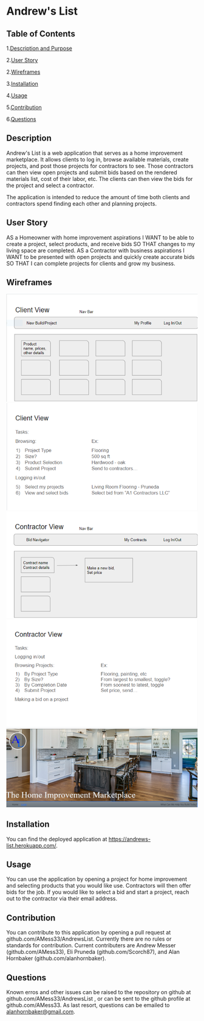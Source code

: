 # Andrew's List

## Table of Contents

1.[Description and Purpose](#description)

2.[User Story](#userStory)

2.[Wireframes](#wireframes)

3.[Installation](#installation)

4.[Usage](#usage)

5.[Contribution](#contribution)

6.[Questions](#questions)

## Description

Andrew's List is a web application that serves as a home improvement marketplace. It allows clients to log in, browse available materials, create projects, and post those projects for contractors to see. Those contractors can then view open projects and submit bids based on the rendered materials list, cost of their labor, etc. The clients can then view the bids for the project and select a contractor.

The application is intended to reduce the amount of time both clients and contractors spend finding each other and planning projects.

## User Story

AS a Homeowner with home improvement aspirations
I WANT to be able to create a project, select products, and receive bids
SO THAT changes to my living space are completed.
AS a Contractor with business aspirations
I WANT to be presented with open projects and quickly create accurate bids
SO THAT I can complete projects for clients and grow my business.

## Wireframes

![ Wireframe 1 ](public/images/wirefames-client_view.PNG "Concept Views")
![ Wireframe 2 ](public/images/wirefames-client_view2.PNG "Concept Views")
![ Wireframe 3 ](public/images/wirefames-contractor_view.PNG "Concept Views")
![ Wireframe 4 ](public/images/wirefames-contractor_view2.PNG "Concept Views")
![ Wireframe 4 ](public/images/home-page.PNG "Concept Views")

## Installation

You can find the deployed application at https://andrews-list.herokuapp.com/.

## Usage

You can use the application by opening a project for home improvement and selecting products that you would like use. Contractors will then offer bids for the job. If you would like to select a bid and start a project, reach out to the contractor via their email address.

## Contribution

You can contribute to this application by opening a pull request at github.com/AMess33/AndrewsList. Currently there are no rules or standards for contribution. Current contributers are Andrew Messer (github.com/AMess33), Eli Pruneda (github.com/Scorch87), and Alan Hornbaker (github.com/alanhornbaker).

## Questions

Known erros and other issues can be raised to the repository on github at github.com/AMess33/AndrewsList , or can be sent to the github profile at github.com/AMess33. As last resort, questions can be emailed to alanhornbaker@gmail.com.
